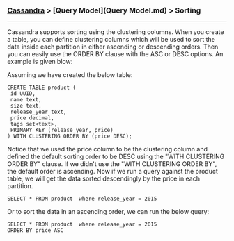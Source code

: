 

### [Cassandra](../Cassandra.md) > [Query Model](Query Model.md) > Sorting
___


Cassandra supports sorting using the clustering columns. When you create a table, you can define  clustering columns which will be used to sort the data inside each partition in either ascending or descending orders. Then you can easily use the ORDER BY clause with the ASC or DESC options. An example is given blow:

Assuming we have created the below table:

````
CREATE TABLE product (
 id UUID, 
 name text, size text, 
 release_year text,
 price decimal, 
 tags set<text>, 
 PRIMARY KEY (release_year, price) ) WITH CLUSTERING ORDER BY (price DESC);````

Notice that we used the price column to be the clustering column and defined the default sorting order to be DESC using the "WITH CLUSTERING ORDER BY" clause. If we didn't use the "WITH CLUSTERING ORDER BY", the default order is ascending. Now if we run a query against the product table, we will get the data sorted descendingly by the price in each partition.


````
SELECT * FROM product  where release_year = 2015
````

Or to sort the data in an ascending order, we can run the below query:

````
SELECT * FROM product  where release_year = 2015
ORDER BY price ASC
````

